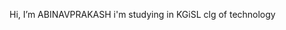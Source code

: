 Hi, I’m ABINAVPRAKASH
i'm studying in KGiSL clg of technology 

<!---
ABINAVPRAKASH/ABINAVPRAKASH is a ✨ special ✨ repository because its `README.md` (this file) appears on your GitHub profile.
You can click the Preview link to take a look at your changes.
--->
